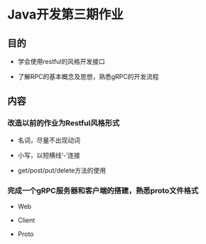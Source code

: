 # Java开发第三期作业

## 目的

- 学会使用restful的风格开发接口

- 了解RPC的基本概念及思想，熟悉gRPC的开发流程

## 内容

### 改造以前的作业为Restful风格形式

- 名词，尽量不出现动词

- 小写，以短横线‘-’连接

- get/post/put/delete方法的使用

### 完成一个gRPC服务器和客户端的搭建，熟悉proto文件格式

- Web

- Client

- Proto